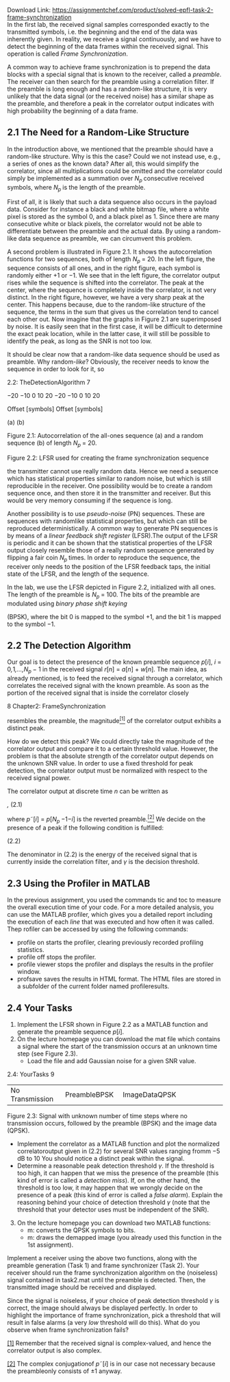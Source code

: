 Download Link: https://assignmentchef.com/product/solved-epfl-task-2-frame-synchronization
<br>
In the first lab, the received signal samples corresponded exactly to the transmitted symbols, i.e. the beginning and the end of the data was inherently given. In reality, we receive a signal continuously, and we have to detect the beginning of the data frames within the received signal. This operation is called <em>Frame Synchronization</em>.

A common way to achieve frame synchronization is to prepend the data blocks with a special signal that is known to the receiver, called a <em>preamble</em>. The receiver can then search for the preamble using a correlation filter. If the preamble is long enough and has a random-like structure, it is very unlikely that the data signal (or the received noise) has a similar shape as the preamble, and therefore a peak in the correlator output indicates with high probability the beginning of a data frame.

<h2>2.1          The Need for a Random-Like Structure</h2>

In the introduction above, we mentioned that the preamble should have a random-like structure. Why is this the case? Could we not instead use, e.g., a series of ones as the known data? After all, this would simplify the correlator, since all multiplications could be omitted and the correlator could simply be implemented as a summation over <em>N<sub>p </sub></em>consecutive received symbols, where <em>N<sub>p </sub></em>is the length of the preamble.

First of all, it is likely that such a data sequence also occurs in the payload data. Consider for instance a black and white bitmap file, where a white pixel is stored as the symbol 0, and a black pixel as 1. Since there are many consecutive white or black pixels, the correlator would not be able to differentiate between the preamble and the actual data. By using a random-like data sequence as preamble, we can circumvent this problem.

A second problem is illustrated in Figure 2.1. It shows the autocorrelation functions for two sequences, both of length <em>N<sub>p </sub></em>= 20. In the left figure, the sequence consists of all ones, and in the right figure, each symbol is randomly either +1 or −1. We see that in the left figure, the correlator output rises while the sequence is shifted into the correlator. The peak at the center, where the sequence is completely inside the correlator, is not very distinct. In the right figure, however, we have a very sharp peak at the center. This happens because, due to the random-like structure of the sequence, the terms in the sum that gives us the correlation tend to cancel each other out. Now imagine that the graphs in Figure 2.1 are superimposed by noise. It is easily seen that in the first case, it will be difficult to determine the exact peak location, while in the latter case, it will still be possible to identify the peak, as long as the SNR is not too low.

It should be clear now that a random-like data sequence should be used as preamble. Why random-<em>like</em>? Obviously, the receiver needs to know the sequence in order to look for it, so

2.2: TheDetectionAlgorithm                                                                                7

−20               −10                   0                   10                  20                             −20               −10                   0                  10                                   20

Offset [symbols]                                                                  Offset [symbols]

(a)                                                                                       (b)

Figure 2.1: Autocorrelation of the all-ones sequence (a) and a random sequence (b) of length <em>N<sub>p </sub></em>= 20.

Figure 2.2: LFSR used for creating the frame synchronization sequence

the transmitter cannot use really random data. Hence we need a sequence which has statistical properties similar to random noise, but which is still reproducible in the receiver. One possibility would be to create a random sequence once, and then store it in the transmitter and receiver. But this would be very memory consuming if the sequence is long.

Another possibility is to use <em>pseudo-noise </em>(PN) sequences. These are sequences with randomlike statistical properties, but which can still be reproduced deterministically. A common way to generate PN sequences is by means of a <em>linear feedback shift register </em>(LFSR).The output of the LFSR is periodic and it can be shown that the statistical properties of the LFSR output closely resemble those of a really random sequence generated by flipping a fair coin <em>N<sub>p </sub></em>times. In order to reproduce the sequence, the receiver only needs to the position of the LFSR feedback taps, the initial state of the LFSR, and the length of the sequence.

In the lab, we use the LFSR depicted in Figure 2.2, initialized with all ones. The length of the preamble is <em>N<sub>p </sub></em>= 100. The bits of the preamble are modulated using <em>binary phase shift keying</em>

(BPSK), where the bit 0 is mapped to the symbol +1, and the bit 1 is mapped to the symbol −1.

<h2>2.2          The Detection Algorithm</h2>

Our goal is to detect the presence of the known preamble sequence <em>p</em>[<em>i</em>], <em>i </em>= 0<em>,</em>1<em>,…,N<sub>p </sub></em>− 1 in the received signal <em>r</em>[<em>n</em>] = <em>a</em>[<em>n</em>] + <em>w</em>[<em>n</em>]. The main idea, as already mentioned, is to feed the received signal through a correlator, which correlates the received signal with the known preamble. As soon as the portion of the received signal that is inside the correlator closely

8                                                                                   Chapter2: FrameSynchronization

resembles the preamble, the magnitude<a href="#_ftn1" name="_ftnref1"><sup>[1]</sup></a> of the correlator output exhibits a distinct peak.

How do we detect this peak? We could directly take the magnitude of the correlator output and compare it to a certain threshold value. However, the problem is that the absolute strength of the correlator output depends on the unknown SNR value. In order to use a fixed threshold for peak detection, the correlator output must be normalized with respect to the received signal power.

The correlator output at discrete time <em>n </em>can be written as

<em>,                                             </em>(2.1)

where <em>p</em>˜[<em>i</em>] = <em>p</em>[<em>N<sub>p </sub></em>−1−<em>i</em>] is the reverted preamble.<a href="#_ftn2" name="_ftnref2"><sup>[2]</sup></a> We decide on the presence of a peak if the following condition is fulfilled:

(2.2)

The denominator in (2.2) is the energy of the received signal that is currently inside the correlation filter, and <em>γ </em>is the decision threshold.

<h2>2.3          Using the Profiler in MATLAB</h2>

In the previous assignment, you used the commands tic and toc to measure the overall execution time of your code. For a more detailed analysis, you can use the MATLAB profiler, which gives you a detailed report including the execution of each <em>line </em>that was executed and how often it was called. Thep rofiler can be accessed by using the following commands:

<ul>

 <li>profile on starts the profiler, clearing previously recorded profiling statistics.</li>

 <li>profile off stops the profiler.</li>

 <li>profile viewer stops the profiler and displays the results in the profiler window.</li>

 <li>profsave saves the results in HTML format. The HTML files are stored in a subfolder of the current folder named profileresults.</li>

</ul>

<h2>2.4          Your Tasks</h2>

<ol>

 <li>Implement the LFSR shown in Figure 2.2 as a MATLAB function and generate the preamble sequence <em>p</em>[<em>i</em>].</li>

 <li>On the lecture homepage you can download the mat file which contains a signal where the start of the transmission occurs at an unknown time step (see Figure 2.3).

  <ul>

   <li>Load the file and add Gaussian noise for a given SNR value.</li>

  </ul></li>

</ol>

2.4: YourTasks                                                                                                      9

<table width="593">

 <tbody>

  <tr>

   <td width="125">No Transmission</td>

   <td width="125">PreambleBPSK</td>

   <td width="343">ImageDataQPSK</td>

  </tr>

 </tbody>

</table>

Figure 2.3: Signal with unknown number of time steps where no transmission occurs, followed by the preamble (BPSK) and the image data (QPSK).

<ul>

 <li>Implement the correlator as a MATLAB function and plot the normalized correlatoroutput given in (2.2) for several SNR values ranging fromm −5 dB to 10 You should notice a distinct peak within the signal.</li>

 <li>Determine a reasonable peak detection threshold <em>γ</em>. If the threshold is too high, it can happen that we miss the presence of the preamble (this kind of error is called a <em>detection miss</em>). If, on the other hand, the threshold is too low, it may happen that we wrongly decide on the presence of a peak (this kind of error is called a <em>false alarm</em>). Explain the reasoning behind your choice of detection threshold <em>γ </em>(note that the threshold that your detector uses must be independent of the SNR).</li>

</ul>

<ol start="3">

 <li>On the lecture homepage you can download two MATLAB functions:

  <ul>

   <li>m: converts the QPSK symbols to bits.</li>

   <li>m: draws the demapped image (you already used this function in the 1st assignment).</li>

  </ul></li>

</ol>

Implement a receiver using the above two functions, along with the preamble generation (Task 1) and frame synchronizer (Task 2). Your receiver should run the frame synchronization algorithm on the (noiseless) signal contained in task2.mat until the preamble is detected. Then, the transmitted image should be received and displayed.

Since the signal is noiseless, if your choice of peak detection threshold <em>γ </em>is correct, the image should always be displayed perfectly. In order to highlight the importance of frame synchronization, pick a threshold that will result in false alarms (a very <em>low </em>threshold will do this). What do you observe when frame synchronization fails?

<a href="#_ftnref1" name="_ftn1">[1]</a> Remember that the received signal is complex-valued, and hence the correlator output is also complex.

<a href="#_ftnref2" name="_ftn2">[2]</a> The complex conjugationof <em>p</em>˜[<em>i</em>] is in our case not necessary because the preambleonly consists of ±1 anyway.